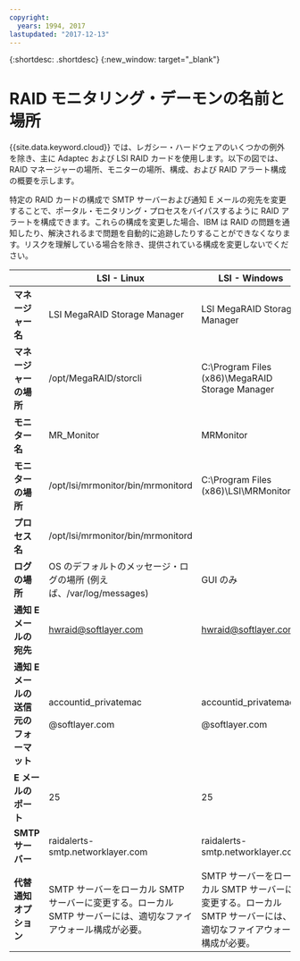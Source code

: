 ```yaml
---
copyright:
  years: 1994, 2017
lastupdated: "2017-12-13"
---
```


{:shortdesc: .shortdesc}
{:new_window: target="_blank"}

# RAID モニタリング・デーモンの名前と場所
{{site.data.keyword.cloud}} では、レガシー・ハードウェアのいくつかの例外を除き、主に Adaptec および LSI RAID カードを使用します。以下の図では、RAID マネージャーの場所、モニターの場所、構成、および RAID アラート構成の概要を示します。

特定の RAID カードの構成で SMTP サーバーおよび通知 E メールの宛先を変更することで、ポータル・モニタリング・プロセスをバイパスするように RAID アラートを構成できます。これらの構成を変更した場合、IBM は RAID の問題を通知したり、解決されるまで問題を自動的に追跡したりすることができなくなります。リスクを理解している場合を除き、提供されている構成を変更しないでください。

||LSI - Linux|LSI - Windows|Adaptec - Linux|Adaptec - Windows|
|---|---|---|---|---|
|**マネージャー名**|LSI MegaRAID Storage Manager|LSI MegaRAID Storage Manager|Adaptec Storage Manager|Adaptec Storage Manager|
|**マネージャーの場所**|/opt/MegaRAID/storcli|C:\Program Files (x86)\MegaRAID Storage Manager|/usr/StorMan|C:\Program Files\Adaptec\Adaptec Storage Manager|
|**モニター名**|MR_Monitor|MRMonitor|Adaptec Event Manager|Adaptec Event Manager|
|**モニターの場所**|/opt/lsi/mrmonitor/bin/mrmonitord|C:\Program Files (x86)\LSI\MRMonitor|/usr/StorMan|C:\Program Files\Adaptec\Adaptec Storage Manager|
|**プロセス名**|/opt/lsi/mrmonitor/bin/mrmonitord|||||
|**ログの場所**|OS のデフォルトのメッセージ・ログの場所 (例えば、/var/log/messages)|GUI のみ|/usr/StorMan/RaidEvtA.log|GUI のみ|
|**通知 E メールの宛先**|[hwraid@softlayer.com](mailto:hwraid@softlayer.com)|[hwraid@softlayer.com](mailto:hwraid@softlayer.com)|[hwraid@softlayer.com](mailto:hwraid@softlayer.com)|[hwraid@softlayer.com](mailto:hwraid@softlayer.com)|
|**通知 E メールの送信元のフォーマット**|accountid_privatemac<br /><br />@softlayer.com|accountid_privatemac<br /><br />@softlayer.com|accountid_privatemac<br /><br />@softlayer.com|accountid_privatemac<br /><br />@softlayer.com|
|**E メールのポート**|25|25|25|25|
|**SMTP サーバー**|raidalerts-smtp.networklayer.com|raidalerts-smtp.networklayer.com|raidalerts-smtp.networklayer.com|raidalerts-smtp.networklayer.com|
|**代替通知オプション**|SMTP サーバーをローカル SMTP サーバーに変更する。ローカル SMTP サーバーには、適切なファイアウォール構成が必要。|SMTP サーバーをローカル SMTP サーバーに変更する。ローカル SMTP サーバーには、適切なファイアウォール構成が必要。|SMTP サーバーをローカル SMTP サーバーに変更する。ローカル SMTP サーバーには、適切なファイアウォール構成が必要。|SMTP サーバーをローカル SMTP サーバーに変更する。ローカル SMTP サーバーには、適切なファイアウォール構成が必要。|
